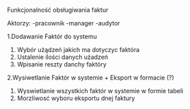 Funkcjonalność obsługiwania faktur

Aktorzy: 
-pracownik 
-manager
-audytor

1.Dodawanie Faktór do systemu
   1. Wybór użądzeń jakich ma dotyczyc faktóra 
   2. Ustalenie ilości danych użadzeń
   3. Wpisanie reszty danchy faktóry

2.Wysiwetlanie Faktór w systemie + Eksport w formacie (?)
   1. Wyswietlanie wszystkich faktór w systemie w formie tabeli
   2. Morzliwosć wyboru eksportu dnej faktury
